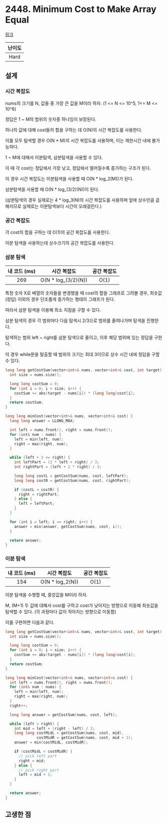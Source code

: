 # 2448. Minimum Cost to Make Array Equal

[링크](https://leetcode.com/problems/minimum-cost-to-make-array-equal/)

| 난이도 |
| :----: |
|  Hard  |

## 설계

### 시간 복잡도

nums의 크기를 N, 값들 중 가장 큰 값을 M이라 하자. (1 <= N <= 10^5, 1<= M <= 10^6)

정답은 1 ~ M의 범위의 숫자중 하나임이 보장된다.

하나의 값에 대해 cost들의 합을 구하는 데 O(N)의 시간 복잡도를 사용한다.

이를 모두 탐색할 경우 O(N \* M)의 시간 복잡도를 사용하며, 이는 제한시간 내에 불가능하다.

1 ~ M에 대해서 이분탐색, 삼분탐색을 사용할 수 있다.

이 때 각 cost는 정답에서 가장 낮고, 정답에서 멀어질수록 증가하는 구조가 된다.

이 경우 시간 복잡도는 이분탐색을 사용할 때 O(N \* log_2(M))가 된다.

삼분탐색을 사용할 때 O(N \* log\_(3/2)(N))이 된다.

(삼분탐색의 경우 실제로는 4 \* log_3(N)의 시간 복잡도를 사용하며 앞에 상수만큼 곱해지므로 실제로는 이분탐색보다 시간이 오래걸린다.)

### 공간 복잡도

각 cost의 합을 구하는 데 O(1)의 공간 복잡도를 사용한다.

이분 탐색을 사용하는데 상수크기의 공간 복잡도를 사용한다.

### 삼분 탐색

| 내 코드 (ms) |      시간 복잡도      | 공간 복잡도 |
| :----------: | :-------------------: | :---------: |
|     269      | O(N \* log\_(3/2)(N)) |    O(1)     |

특정 숫자 X로 배열의 숫자들을 변경했을 때 cost의 합을 그래프로 그려볼 경우, 최솟값(정답) 이외의 경우 단조롭게 증가하는 형태의 그래프가 된다.

따라서 삼분 탐색을 이용해 최소 지점을 구할 수 있다.

삼분 탐색의 경우 각 범위마다 다음 탐색시 2/3으로 범위를 줄여나가며 탐색을 진행한다.

탐색하는 범위 left ~ right를 삼분 탐색으로 줄이고, 이후 해당 범위에 있는 정답을 구한다.

이 경우 while문을 탈출할 때 범위의 크기는 최대 3이므로 상수 시간 내에 정답을 구할 수 있다.

```cpp
long long getCostSum(vector<int>& nums, vector<int>& cost, int target) {
  int size = nums.size();

  long long costSum = 0;
  for (int i = 0; i < size; i++) {
    costSum += abs(target - nums[i]) * (long long)cost[i];
  }
  return costSum;
}

long long minCost(vector<int>& nums, vector<int>& cost) {
  long long answer = LLONG_MAX;

  int left = nums.front(), right = nums.front();
  for (int& num : nums) {
    left = min(left, num);
    right = max(right, num);
  }

  while (left + 3 <= right) {
    int leftPart = (2 * left + right) / 3;
    int rightPart = (left + 2 * right) / 3;

    long long costL = getCostSum(nums, cost, leftPart);
    long long costR = getCostSum(nums, cost, rightPart);

    if (costL < costR) {
      right = rightPart;
    } else {
      left = leftPart;
    }
  }

  for (int i = left; i <= right; i++) {
    answer = min(answer, getCostSum(nums, cost, i));
  }

  return answer;
}
```

### 이분 탐색

| 내 코드 (ms) |   시간 복잡도    | 공간 복잡도 |
| :----------: | :--------------: | :---------: |
|     154      | O(N \* log_2(N)) |    O(1)     |

이분 탐색을 수행할 때, 중앙값을 M이라 하자.

M, (M+1) 두 값에 대해서 cost를 구하고 cost가 낮아지는 방향으로 이동해 최솟값을 탐색할 수 있다. (각 과정마다 값이 작아지는 방향으로 이동함)

이를 구현하면 다음과 같다.

```cpp
long long getCostSum(vector<int>& nums, vector<int>& cost, int target) {
  int size = nums.size();

  long long costSum = 0;
  for (int i = 0; i < size; i++) {
    costSum += abs(target - nums[i]) * (long long)cost[i];
  }
  return costSum;
}

long long minCost(vector<int>& nums, vector<int>& cost) {
  int left = nums.front(), right = nums.front();
  for (int& num : nums) {
    left = min(left, num);
    right = max(right, num);
  }
  right++;

  long long answer = getCostSum(nums, cost, left);

  while (left < right) {
    int mid = left + (right - left) / 2;
    long long costMidL = getCostSum(nums, cost, mid),
              costMidR = getCostSum(nums, cost, mid + 1);
    answer = min(costMidL, costMidR);

    if (costMidL < costMidR) {
      // pick left part
      right = mid;
    } else {
      // pick right part
      left = mid + 1;
    }
  }

  return answer;
}
```

## 고생한 점
